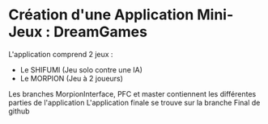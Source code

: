 # Création d'une Application Mini-Jeux : DreamGames
L'application comprend 2 jeux :
- Le SHIFUMI (Jeu solo contre une IA)
- Le MORPION (Jeu à 2 joueurs)

Les branches MorpionInterface, PFC et master contiennent les différentes parties de l'application
L'application finale se trouve sur la branche Final de github
